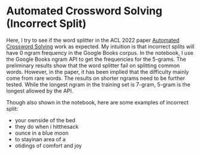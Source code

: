 # Automated Crossword Solving (Incorrect Split)

Here, I try to see if the word splitter in the ACL 2022 paper [Automated Crossword Solving](https://aclanthology.org/2022.acl-long.219/) work as expected. My intuition is that incorrect splits will have 0 ngram frequency in the Google Books corpus. In the notebook, I use the Google Books ngram API to get the frequencies for the 5-grams. The preliminary results show that the word splitter fail on splitting common words. However, in the paper, it has been implied that the difficulty mainly come from rare words. The results on shorter ngrams need to be further tested. While the longest ngram in the training set is 7-gram, 5-gram is the longest allowed by the API.

Though also shown in the notebook, here are some examples of incorrect split:
- your ownside of the bed
- they do when i hitthesack
- ounce in a blue moon
- to stayinan area of a
- otidings of comfort and joy